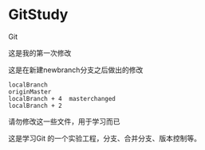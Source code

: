 # GitStudy
Git 

这是我的第一次修改


这是在新建newbranch分支之后做出的修改


	localBranch
	originMaster
	localBranch + 4  masterchanged
	localBranch + 2

请勿修改这一些文件，用于学习而已


这是学习Git 的一个实验工程，分支、合并分支、版本控制等。


